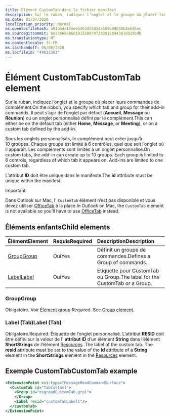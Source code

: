 ```yaml
---
title: Élément CustomTab dans le fichier manifest
description: Sur le ruban, indiquez l’onglet et le groupe où placer leurs commandes de complément.
ms.date: 01/24/2020
localization_priority: Normal
ms.openlocfilehash: a81b64a17eeeb463d55024e189b09048b2eb96ac
ms.sourcegitcommit: be23b68eb661015508797333915b44381dd29bdb
ms.translationtype: MT
ms.contentlocale: fr-FR
ms.lasthandoff: 06/08/2020
ms.locfileid: "44612303"
---
```

# <a name="customtab-element"></a><span data-ttu-id="ce296-103">Élément CustomTab</span><span class="sxs-lookup"><span data-stu-id="ce296-103">CustomTab element</span></span>

<span data-ttu-id="ce296-104">Sur le ruban, indiquez l’onglet et le groupe où placer leurs commandes de complément.</span><span class="sxs-lookup"><span data-stu-id="ce296-104">On the ribbon, you specify which tab and group for their add-in commands.</span></span> <span data-ttu-id="ce296-105">Il peut s’agir de l’onglet par défaut (**Accueil**, **Message** ou **Réunion**) ou un onglet personnalisé défini par le complément.</span><span class="sxs-lookup"><span data-stu-id="ce296-105">This can either be on the default tab (either **Home**, **Message**, or **Meeting**), or on a custom tab defined by the add-in.</span></span>

<span data-ttu-id="ce296-p102">Sous les onglets personnalisés, le complément peut créer jusqu’à 10 groupes. Chaque groupe est limité à 6 contrôles, quel que soit l’onglet où il apparaît. Les compléments sont limités à un onglet personnalisé.</span><span class="sxs-lookup"><span data-stu-id="ce296-p102">On custom tabs, the add-in can create up to 10 groups. Each group is limited to 6 controls, regardless of which tab it appears on. Add-ins are limited to one custom tab.</span></span>

<span data-ttu-id="ce296-109">L’attribut **ID** doit être unique dans le manifeste.</span><span class="sxs-lookup"><span data-stu-id="ce296-109">The **id** attribute must be unique within the manifest.</span></span>

> [!IMPORTANT]
> <span data-ttu-id="ce296-110">Dans Outlook sur Mac, l' `CustomTab` élément n’est pas disponible et vous devez utiliser [OfficeTab](officetab.md) à la place.</span><span class="sxs-lookup"><span data-stu-id="ce296-110">In Outlook on Mac, the `CustomTab` element is not available so you'll have to use [OfficeTab](officetab.md) instead.</span></span>

## <a name="child-elements"></a><span data-ttu-id="ce296-111">Éléments enfants</span><span class="sxs-lookup"><span data-stu-id="ce296-111">Child elements</span></span>

|  <span data-ttu-id="ce296-112">Élément</span><span class="sxs-lookup"><span data-stu-id="ce296-112">Element</span></span> |  <span data-ttu-id="ce296-113">Requis</span><span class="sxs-lookup"><span data-stu-id="ce296-113">Required</span></span>  |  <span data-ttu-id="ce296-114">Description</span><span class="sxs-lookup"><span data-stu-id="ce296-114">Description</span></span>  |
|:-----|:-----|:-----|
|  [<span data-ttu-id="ce296-115">Group</span><span class="sxs-lookup"><span data-stu-id="ce296-115">Group</span></span>](group.md)      | <span data-ttu-id="ce296-116">Oui</span><span class="sxs-lookup"><span data-stu-id="ce296-116">Yes</span></span> |  <span data-ttu-id="ce296-117">Définit un groupe de commandes.</span><span class="sxs-lookup"><span data-stu-id="ce296-117">Defines a Group of commands.</span></span>  |
|  [<span data-ttu-id="ce296-118">Label</span><span class="sxs-lookup"><span data-stu-id="ce296-118">Label</span></span>](#label-tab)      | <span data-ttu-id="ce296-119">Oui</span><span class="sxs-lookup"><span data-stu-id="ce296-119">Yes</span></span> |  <span data-ttu-id="ce296-120">Étiquette pour CustomTab ou Group.</span><span class="sxs-lookup"><span data-stu-id="ce296-120">The label for the CustomTab or a Group.</span></span>  |

### <a name="group"></a><span data-ttu-id="ce296-121">Group</span><span class="sxs-lookup"><span data-stu-id="ce296-121">Group</span></span>

<span data-ttu-id="ce296-p103">Obligatoire. Voir [Élément group](group.md).</span><span class="sxs-lookup"><span data-stu-id="ce296-p103">Required. See [Group element](group.md).</span></span>

### <a name="label-tab"></a><span data-ttu-id="ce296-124">Label (Tab)</span><span class="sxs-lookup"><span data-stu-id="ce296-124">Label (Tab)</span></span>

<span data-ttu-id="ce296-125">Obligatoire.</span><span class="sxs-lookup"><span data-stu-id="ce296-125">Required.</span></span> <span data-ttu-id="ce296-126">Étiquette de l’onglet personnalisé. L’attribut **RESID** doit être défini sur la valeur de l' **attribut ID** d’un élément **String** dans l’élément **ShortStrings** de l’élément [Resources](resources.md) .</span><span class="sxs-lookup"><span data-stu-id="ce296-126">The label of the custom tab. The **resid** attribute must be set to the value of the **id** attribute of a **String** element in the **ShortStrings** element in the [Resources](resources.md) element.</span></span>


## <a name="customtab-example"></a><span data-ttu-id="ce296-127">Exemple CustomTab</span><span class="sxs-lookup"><span data-stu-id="ce296-127">CustomTab example</span></span>

```xml
<ExtensionPoint xsi:type="MessageReadCommandSurface">
  <CustomTab id="TabCustom1">
    <Group id="msgreadCustomTab.grp1">
    </Group>
    <Label resid="customTabLabel1"/>
  </CustomTab>
</ExtensionPoint>
```
